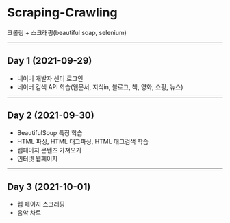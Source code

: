 # Scraping-Crawling

크롤링 + 스크래핑(beautiful soap, selenium)

-----

## Day 1 (2021-09-29)

- 네이버 개발자 센터 로그인
- 네이버 검색 API 학습(웹문서, 지식in, 블로그, 책, 영화, 쇼핑, 뉴스)

-----

## Day 2 (2021-09-30)

- BeautifulSoup 특징 학습
- HTML 파싱, HTML 태그파싱, HTML 태그검색 학습
- 웹페이지 콘텐츠 가져오기
- 인터넷 웹페이지 

-----

## Day 3 (2021-10-01)

- 웹 페이지 스크래핑
- 음악 차트 
